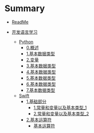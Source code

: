 # Summary

* [ReadMe](README.md)

* [开发语言学习]()
    * [Python]()
        * [0.概述](开发语言学习/Python/0.概述.md)
        * [1.基本数据类型](开发语言学习/Python/1.基本数据类型.md)
        * [2.变量](开发语言学习/Python/1.基本数据类型.md)
        * [3.基本数据类型](开发语言学习/Python/1.基本数据类型.md)
        * [4.基本数据类型](开发语言学习/Python/1.基本数据类型.md)
        * [5.基本数据类型](开发语言学习/Python/1.基本数据类型.md)
        * [6.基本数据类型](开发语言学习/Python/1.基本数据类型.md)
        * [7.基本数据类型](开发语言学习/Python/1.基本数据类型.md)
    * [Swift]()
        * [1.基础部分]()
            * [1.常量和变量以及基本类型_1](开发语言学习/Swift/1.基础部分/1.常量和变量以及基本类型_1.md)
            * [2.常量和变量以及基本类型_2](开发语言学习/Swift/1.基础部分/1.常量和变量以及基本类型_2.md)
        * [2.基本运算符]()
            * [基本运算符](开发语言学习/Swift/2.基本运算符/1.基本运算符.md)

